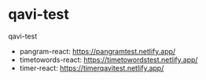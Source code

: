 # qavi-test
qavi-test

- pangram-react: https://pangramtest.netlify.app/
- timetowords-react: https://timetowordstest.netlify.app/
- timer-react: https://timerqavitest.netlify.app/
